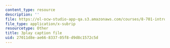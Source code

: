```yaml
---
content_type: resource
description: ''
file: https://ol-ocw-studio-app-qa.s3.amazonaws.com/courses/8-701-introduction-to-nuclear-and-particle-physics-fall-2020/27011d8eae66833705f8d9d8c1572c5d_J6L9uQ-IO90.srt
file_type: application/x-subrip
resourcetype: Other
title: 3play caption file
uid: 27011d8e-ae66-8337-05f8-d9d8c1572c5d
---
```

